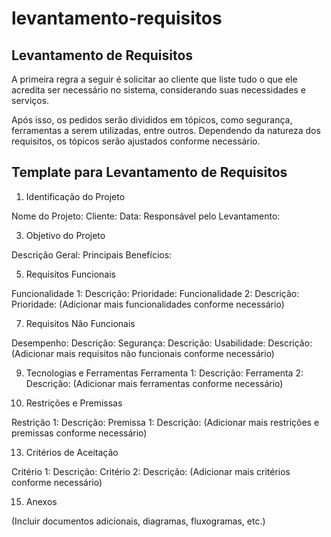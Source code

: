 # levantamento-requisitos

## Levantamento de Requisitos
A primeira regra a seguir é solicitar ao cliente que liste tudo o que ele acredita ser necessário no sistema, considerando suas necessidades e serviços.

Após isso, os pedidos serão divididos em tópicos, como segurança, ferramentas a serem utilizadas, entre outros. Dependendo da natureza dos requisitos, os tópicos serão ajustados conforme necessário.

## Template para Levantamento de Requisitos
1. Identificação do Projeto

Nome do Projeto:
Cliente:
Data:
Responsável pelo Levantamento:

3. Objetivo do Projeto
   
Descrição Geral:
Principais Benefícios:

5. Requisitos Funcionais
   
Funcionalidade 1:
Descrição:
Prioridade:
Funcionalidade 2:
Descrição:
Prioridade:
(Adicionar mais funcionalidades conforme necessário)

7. Requisitos Não Funcionais
   
Desempenho:
Descrição:
Segurança:
Descrição:
Usabilidade:
Descrição:
(Adicionar mais requisitos não funcionais conforme necessário)

9. Tecnologias e Ferramentas
Ferramenta 1:
Descrição:
Ferramenta 2:
Descrição:
(Adicionar mais ferramentas conforme necessário)

11. Restrições e Premissas
    
Restrição 1:
Descrição:
Premissa 1:
Descrição:
(Adicionar mais restrições e premissas conforme necessário)

13. Critérios de Aceitação
    
Critério 1:
Descrição:
Critério 2:
Descrição:
(Adicionar mais critérios conforme necessário)

15. Anexos
    
(Incluir documentos adicionais, diagramas, fluxogramas, etc.)
